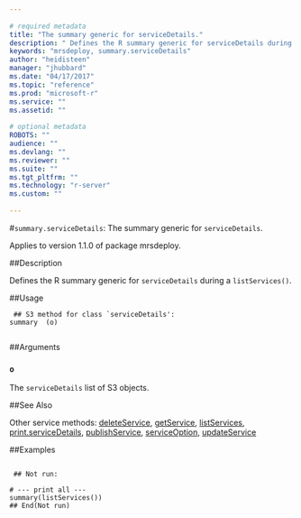 ```yaml
--- 
 
# required metadata 
title: "The summary generic for serviceDetails." 
description: " Defines the R summary generic for serviceDetails during a  listServices(). " 
keywords: "mrsdeploy, summary.serviceDetails" 
author: "heidisteen" 
manager: "jhubbard" 
ms.date: "04/17/2017" 
ms.topic: "reference" 
ms.prod: "microsoft-r" 
ms.service: "" 
ms.assetid: "" 
 
# optional metadata 
ROBOTS: "" 
audience: "" 
ms.devlang: "" 
ms.reviewer: "" 
ms.suite: "" 
ms.tgt_pltfrm: "" 
ms.technology: "r-server" 
ms.custom: "" 
 
--- 
```

 
 
 
 
 #`summary.serviceDetails`: The summary generic for `serviceDetails`.

 Applies to version 1.1.0 of package mrsdeploy.
 
 ##Description
 
Defines the R summary generic for `serviceDetails` during a 
`listServices()`.
 
 
 ##Usage

```   
 ## S3 method for class `serviceDetails':
summary  (o)
 
```
 
 ##Arguments

   
  
 ### `o`
 The `serviceDetails` list of S3 objects. 
  
 
 
 ##See Also
 
Other service methods: [deleteService](../../r-reference/mrsdeploy/deleteservice.md),
[getService](../../r-reference/mrsdeploy/getservice.md), [listServices](../../r-reference/mrsdeploy/listservices.md),
[print.serviceDetails](../../r-reference/mrsdeploy/print-servicedetails.md),
[publishService](publishService.md),
[serviceOption](serviceOption.md), [updateService](updateService.md)
   
 ##Examples

 ```
   
  ## Not run:
 
# --- print all ---
summary(listServices())
 ## End(Not run) 
  
 
```
 
 

